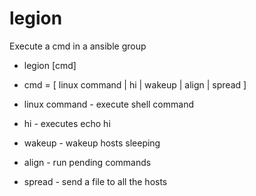 # legion
Execute a cmd in a ansible group

- legion [cmd]

- cmd = [ linux command | hi | wakeup | align | spread ]
- linux command - execute shell command
- hi - executes echo hi
- wakeup - wakeup hosts sleeping 
- align - run pending commands
- spread - send a file to all the hosts

